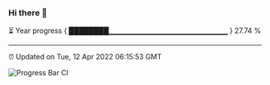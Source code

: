 ### Hi there 👋

⏳ Year progress { ████████▁▁▁▁▁▁▁▁▁▁▁▁▁▁▁▁▁▁▁▁▁▁ } 27.74 %

---

⏰ Updated on Tue, 12 Apr 2022 06:15:53 GMT

![Progress Bar CI](https://github.com/liununu/liununu/workflows/Progress%20Bar%20CI/badge.svg)
